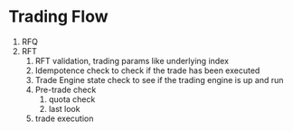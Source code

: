 Trading Flow
====

1. RFQ
2. RFT
   1. RFT validation, trading params like underlying index
   2. Idempotence check to check if the trade has been executed
   3. Trade Engine state check to see if the trading engine is up and run
   4. Pre-trade check
      1. quota check
      2. last look
   5. trade execution